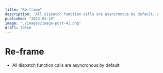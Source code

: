 ```yaml
---
title: "Re-frame"
description: 'All dispatch function calls are asyncronous by default. All dispatch calls are made asynchronously by default in the game.'
published: "2023-04-29"
image: "./images/image-post-41.png"
draft: false
---
```


# Re-frame
- All dispatch function calls are asyncronous by default
